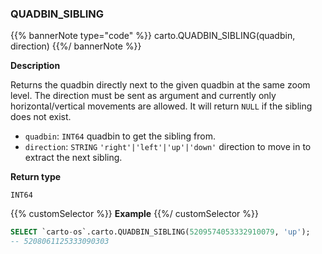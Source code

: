 ### QUADBIN_SIBLING

{{% bannerNote type="code" %}}
carto.QUADBIN_SIBLING(quadbin, direction)
{{%/ bannerNote %}}

**Description**

Returns the quadbin directly next to the given quadbin at the same zoom level. The direction must be sent as argument and currently only horizontal/vertical movements are allowed. It will return `NULL` if the sibling does not exist.

* `quadbin`: `INT64` quadbin to get the sibling from.
* `direction`: `STRING` <code>'right'|'left'|'up'|'down'</code> direction to move in to extract the next sibling.

**Return type**

`INT64`

{{% customSelector %}}
**Example**
{{%/ customSelector %}}

```sql
SELECT `carto-os`.carto.QUADBIN_SIBLING(5209574053332910079, 'up');
-- 5208061125333090303
```